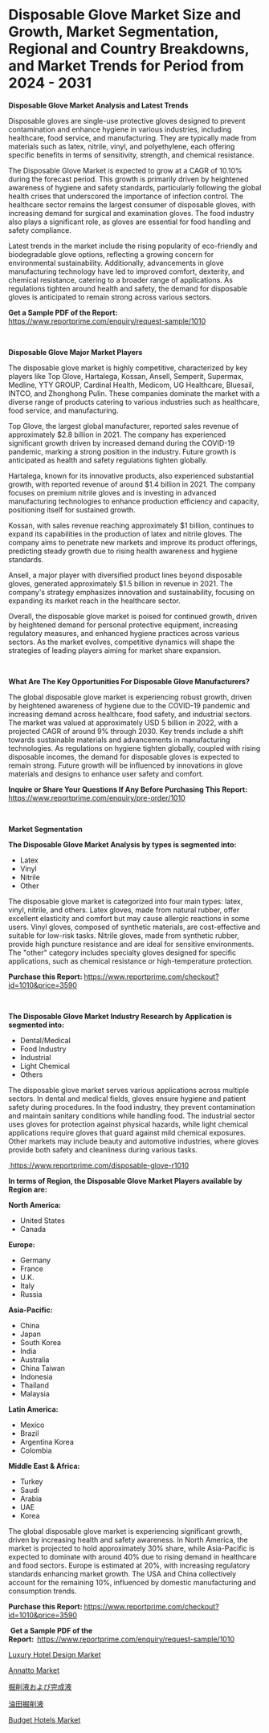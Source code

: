 <p><h1>Disposable Glove Market Size and Growth, Market Segmentation, Regional and Country Breakdowns, and Market Trends for Period from 2024 -  2031</h1></p><p><strong>Disposable Glove Market Analysis and Latest Trends</strong></p>
<p><p>Disposable gloves are single-use protective gloves designed to prevent contamination and enhance hygiene in various industries, including healthcare, food service, and manufacturing. They are typically made from materials such as latex, nitrile, vinyl, and polyethylene, each offering specific benefits in terms of sensitivity, strength, and chemical resistance.</p><p>The Disposable Glove Market is expected to grow at a CAGR of 10.10% during the forecast period. This growth is primarily driven by heightened awareness of hygiene and safety standards, particularly following the global health crises that underscored the importance of infection control. The healthcare sector remains the largest consumer of disposable gloves, with increasing demand for surgical and examination gloves. The food industry also plays a significant role, as gloves are essential for food handling and safety compliance.</p><p>Latest trends in the market include the rising popularity of eco-friendly and biodegradable glove options, reflecting a growing concern for environmental sustainability. Additionally, advancements in glove manufacturing technology have led to improved comfort, dexterity, and chemical resistance, catering to a broader range of applications. As regulations tighten around health and safety, the demand for disposable gloves is anticipated to remain strong across various sectors.</p></p>
<p><strong>Get a Sample PDF of the Report:&nbsp;</strong> <a href="https://www.reportprime.com/enquiry/request-sample/1010">https://www.reportprime.com/enquiry/request-sample/1010</a></p>
<p>&nbsp;</p>
<p><strong>Disposable Glove Major Market Players</strong></p>
<p><p>The disposable glove market is highly competitive, characterized by key players like Top Glove, Hartalega, Kossan, Ansell, Semperit, Supermax, Medline, YTY GROUP, Cardinal Health, Medicom, UG Healthcare, Bluesail, INTCO, and Zhonghong Pulin. These companies dominate the market with a diverse range of products catering to various industries such as healthcare, food service, and manufacturing.</p><p>Top Glove, the largest global manufacturer, reported sales revenue of approximately $2.8 billion in 2021. The company has experienced significant growth driven by increased demand during the COVID-19 pandemic, marking a strong position in the industry. Future growth is anticipated as health and safety regulations tighten globally.</p><p>Hartalega, known for its innovative products, also experienced substantial growth, with reported revenue of around $1.4 billion in 2021. The company focuses on premium nitrile gloves and is investing in advanced manufacturing technologies to enhance production efficiency and capacity, positioning itself for sustained growth.</p><p>Kossan, with sales revenue reaching approximately $1 billion, continues to expand its capabilities in the production of latex and nitrile gloves. The company aims to penetrate new markets and improve its product offerings, predicting steady growth due to rising health awareness and hygiene standards.</p><p>Ansell, a major player with diversified product lines beyond disposable gloves, generated approximately $1.5 billion in revenue in 2021. The company's strategy emphasizes innovation and sustainability, focusing on expanding its market reach in the healthcare sector.</p><p>Overall, the disposable glove market is poised for continued growth, driven by heightened demand for personal protective equipment, increasing regulatory measures, and enhanced hygiene practices across various sectors. As the market evolves, competitive dynamics will shape the strategies of leading players aiming for market share expansion.</p></p>
<p>&nbsp;</p>
<p><strong>What Are The Key Opportunities For Disposable Glove Manufacturers?</strong></p>
<p><p>The global disposable glove market is experiencing robust growth, driven by heightened awareness of hygiene due to the COVID-19 pandemic and increasing demand across healthcare, food safety, and industrial sectors. The market was valued at approximately USD 5 billion in 2022, with a projected CAGR of around 9% through 2030. Key trends include a shift towards sustainable materials and advancements in manufacturing technologies. As regulations on hygiene tighten globally, coupled with rising disposable incomes, the demand for disposable gloves is expected to remain strong. Future growth will be influenced by innovations in glove materials and designs to enhance user safety and comfort.</p></p>
<p><strong>Inquire or Share Your Questions If Any Before Purchasing This Report:</strong> <a href="https://www.reportprime.com/enquiry/pre-order/1010">https://www.reportprime.com/enquiry/pre-order/1010</a></p>
<p>&nbsp;</p>
<p><strong>Market Segmentation</strong></p>
<p><strong>The Disposable Glove Market Analysis by types is segmented into:</strong></p>
<p><ul><li>Latex</li><li>Vinyl</li><li>Nitrile</li><li>Other</li></ul></p>
<p><p>The disposable glove market is categorized into four main types: latex, vinyl, nitrile, and others. Latex gloves, made from natural rubber, offer excellent elasticity and comfort but may cause allergic reactions in some users. Vinyl gloves, composed of synthetic materials, are cost-effective and suitable for low-risk tasks. Nitrile gloves, made from synthetic rubber, provide high puncture resistance and are ideal for sensitive environments. The "other" category includes specialty gloves designed for specific applications, such as chemical resistance or high-temperature protection.</p></p>
<p><strong>Purchase this Report:&nbsp;</strong><a href="https://www.reportprime.com/checkout?id=1010&price=3590">https://www.reportprime.com/checkout?id=1010&price=3590</a></p>
<p>&nbsp;</p>
<p><strong>The Disposable Glove Market Industry Research by Application is segmented into:</strong></p>
<p><ul><li>Dental/Medical</li><li>Food Industry</li><li>Industrial</li><li>Light Chemical</li><li>Others</li></ul></p>
<p><p>The disposable glove market serves various applications across multiple sectors. In dental and medical fields, gloves ensure hygiene and patient safety during procedures. In the food industry, they prevent contamination and maintain sanitary conditions while handling food. The industrial sector uses gloves for protection against physical hazards, while light chemical applications require gloves that guard against mild chemical exposures. Other markets may include beauty and automotive industries, where gloves provide both safety and cleanliness during various tasks.</p></p>
<p><a href="https://www.reportprime.com/disposable-glove-r1010">&nbsp;https://www.reportprime.com/disposable-glove-r1010</a></p>
<p><strong>In terms of Region, the Disposable Glove Market Players available by Region are:</strong></p>
<p>
    <p> <strong> North America: </strong>
        <ul>
            <li>United States</li>
            <li>Canada</li>
        </ul>
        </p> 
    <p> <strong> Europe: </strong>
        <ul>
            <li>Germany</li>
            <li>France</li>
            <li>U.K.</li>
            <li>Italy</li>
            <li>Russia</li>
        </ul>
        </p> 
    <p> <strong> Asia-Pacific: </strong>
        <ul>
            <li>China</li>
            <li>Japan</li>
            <li>South Korea</li>
            <li>India</li>
            <li>Australia</li>
            <li>China Taiwan</li>
            <li>Indonesia</li>
            <li>Thailand</li>
            <li>Malaysia</li>
        </ul>
        </p> 
    <p> <strong> Latin America: </strong>
        <ul>
            <li>Mexico</li>
            <li>Brazil</li>
            <li>Argentina Korea</li>
            <li>Colombia</li>
        </ul>
        </p> 
    <p> <strong> Middle East & Africa: </strong>
        <ul>
            <li>Turkey</li>
            <li>Saudi</li>
            <li>Arabia</li>
            <li>UAE</li>
            <li>Korea</li>
        </ul>
    </p>
    </p>
<p><p>The global disposable glove market is experiencing significant growth, driven by increasing health and safety awareness. In North America, the market is projected to hold approximately 30% share, while Asia-Pacific is expected to dominate with around 40% due to rising demand in healthcare and food sectors. Europe is estimated at 20%, with increasing regulatory standards enhancing market growth. The USA and China collectively account for the remaining 10%, influenced by domestic manufacturing and consumption trends.</p></p>
<p><strong>Purchase this Report: </strong><a href="https://www.reportprime.com/checkout?id=1010&price=3590">https://www.reportprime.com/checkout?id=1010&price=3590</a></p>
<p>&nbsp;<strong>Get a Sample PDF of the Report:&nbsp;&nbsp;</strong><a href="https://www.reportprime.com/enquiry/request-sample/1010">https://www.reportprime.com/enquiry/request-sample/1010</a></p>
<p><strong></strong></p>
<p><p><a href="https://medium.com/@kein87623/navigating-the-luxury-hotel-design-market-expert-analysis-and-market-forecast-for-period-from-2024-5bfcc7a9a128">Luxury Hotel Design Market</a></p><p><a href="https://www.linkedin.com/pulse/future-annatto-market-global-forecast-trends-2024-2031-germarial-muxff?trackingId=s7xwzGxoSBOuxhRHhHd3Hg%3D%3D">Annatto Market</a></p><p><a href="https://medium.com/@jethro6smck/%E6%8E%98%E5%89%8A%E3%81%8A%E3%82%88%E3%81%B3%E5%AE%8C%E4%BA%86%E6%B5%81%E4%BD%93%E5%B8%82%E5%A0%B4%E3%81%AE%E3%83%88%E3%83%AC%E3%83%B3%E3%83%89%E3%81%A8%E5%88%86%E6%9E%90-%E4%BB%8A%E5%BE%8C%E3%81%AE%E6%88%90%E9%95%B7%E3%81%AE%E6%A9%9F%E4%BC%9A%E3%81%A8%E8%AA%B2%E9%A1%8C-2024%E5%B9%B4-2031%E5%B9%B4-9e89c2e14bb4">掘削液および完成液</a></p><p><a href="https://medium.com/@jethro6smck/%E6%B2%B9%E7%94%B0%E3%83%9C%E3%83%BC%E3%83%AA%E3%83%B3%E3%82%B0%E3%83%95%E3%83%AB%E3%82%A4%E3%83%89%E5%B8%82%E5%A0%B4-%E3%82%B0%E3%83%AD%E3%83%BC%E3%83%90%E3%83%AB%E5%B8%82%E5%A0%B4%E3%82%B7%E3%82%A7%E3%82%A2%E3%81%A8%E3%83%A9%E3%83%B3%E3%82%AD%E3%83%B3%E3%82%B0-%E7%B7%8F%E8%B2%A9%E5%A3%B2%E3%81%8A%E3%82%88%E3%81%B3%E9%9C%80%E8%A6%81%E4%BA%88%E6%B8%AC2024%E5%B9%B4-2031%E5%B9%B4-125cab3357d2">油田掘削液</a></p><p><a href="https://medium.com/@kein87623/strategic-market-insights-into-the-global-budget-hotels-market-2024-2031-e93afd182f0a">Budget Hotels Market</a></p></p>